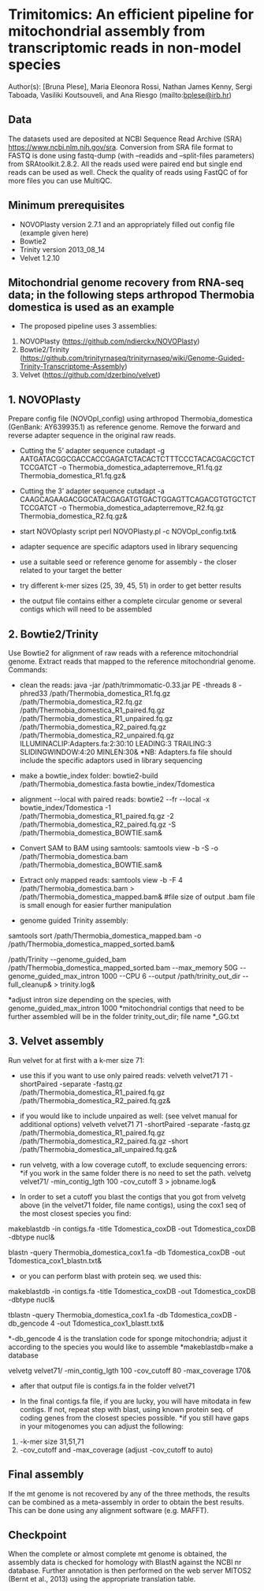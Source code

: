 # Trimitomics: An efficient pipeline for mitochondrial assembly from transcriptomic reads in non-model species
Author(s): [Bruna Plese], Maria Eleonora Rossi, Nathan James Kenny, Sergi Taboada, Vasiliki Koutsouveli, and Ana Riesgo (mailto:bplese@irb.hr)  

## Data

The datasets used are deposited at NCBI Sequence Read Archive (SRA) https://www.ncbi.nlm.nih.gov/sra. Conversion from SRA file format to FASTQ is done using fastq-dump (with –readids and –split-files parameters) from SRAtoolkit.2.8.2. All the reads used were paired end but single end reads can be used as well. Check the quality of reads using FastQC of for more files you can use MultiQC.

## Minimum prerequisites

* NOVOPlasty version 2.7.1 and an appropriately filled out config file (example given here)
* Bowtie2 
* Trinity version 2013_08_14 
* Velvet 1.2.10

## Mitochondrial genome recovery from RNA-seq data; in the following steps arthropod Thermobia domestica is used as an example
* The proposed pipeline uses 3 assemblies:

1. NOVOPlasty (https://github.com/ndierckx/NOVOPlasty)
2. Bowtie2/Trinity (https://github.com/trinityrnaseq/trinityrnaseq/wiki/Genome-Guided-Trinity-Transcriptome-Assembly)
3. Velvet (https://github.com/dzerbino/velvet)

## 1. NOVOPlasty 

Prepare config file (NOVOpl_config) using arthropod Thermobia_domestica (GenBank: AY639935.1) as reference genome. Remove the forward and reverse adapter sequence in the original raw reads.

* Cutting the 5’ adapter sequence
cutadapt -g AATGATACGGCGACCACCGAGATCTACACTCTTTCCCTACACGACGCTCTTCCGATCT -o Thermobia_domestica_adapterremove_R1.fq.gz Thermobia_domestica_R1.fq.gz& 

* Cutting the 3’ adapter sequence
cutadapt -a CAAGCAGAAGACGGCATACGAGATGTGACTGGAGTTCAGACGTGTGCTCTTCCGATCT -o Thermobia_domestica_adapterremove_R2.fq.gz Thermobia_domestica_R2.fq.gz&  

* start NOVOplasty script
perl NOVOPlasty.pl -c NOVOpl_config.txt&

* adapter sequence are specific adaptors used in library sequencing
* use a suitable seed or reference genome for assembly - the closer related to your target the better
* try different k-mer sizes (25, 39, 45, 51) in order to get better results
* the output file contains either a complete circular genome or several contigs which will need to be assembled

## 2. Bowtie2/Trinity

Use Bowtie2 for alignment of raw reads with a reference mitochondrial genome. Extract reads that mapped to the reference mitochondrial genome. Commands:

* clean the reads:
java -jar /path/trimmomatic-0.33.jar PE -threads 8 -phred33 /path/Thermobia_domestica_R1.fq.gz /path/Thermobia_domestica_R2.fq.gz /path/Thermobia_domestica_R1_paired.fq.gz /path/Thermobia_domestica_R1_unpaired.fq.gz /path/Thermobia_domestica_R2_paired.fq.gz /path/Thermobia_domestica_R2_unpaired.fq.gz ILLUMINACLIP:Adapters.fa:2:30:10 LEADING:3 TRAILING:3 SLIDINGWINDOW:4:20 MINLEN:30&
*NB: Adapters.fa file should include the specific adaptors used in library sequencing

* make a bowtie_index folder:
bowtie2-build /path/Thermobia_domestica.fasta bowtie_index/Tdomestica

* alignment --local with paired reads:
bowtie2 --fr --local -x bowtie_index/Tdomestica -1 /path/Thermobia_domestica_R1_paired.fq.gz -2 /path/Thermobia_domestica_R2_paired.fq.gz -S /path/Thermobia_domestica_BOWTIE.sam&

* Convert SAM to BAM using samtools: 
samtools view -b -S -o /path/Thermobia_domestica.bam /path/Thermobia_domestica_BOWTIE.sam&

* Extract only mapped reads: 
samtools view -b -F 4 /path/Thermobia_domestica.bam > /path/Thermobia_domestica_mapped.bam& #file size of output .bam file is small enough for easier further manipulation

* genome guided Trinity assembly:

samtools sort /path/Thermobia_domestica_mapped.bam -o /path/Thermobia_domestica_mapped_sorted.bam&

/path/Trinity --genome_guided_bam /path/Thermobia_domestica_mapped_sorted.bam --max_memory 50G --genome_guided_max_intron 1000 --CPU 6 --output /path/trinity_out_dir --full_cleanup& > trinity.log&

*adjust intron size depending on the species, with genome_guided_max_intron 1000
*mitochondrial contigs that need to be further assembled will be in the folder trinity_out_dir; file name *_GG.txt


## 3. Velvet assembly

Run velvet for at first with a k-mer size 71: 

* use this if you want to use only paired reads:
velveth velvet71 71 -shortPaired -separate -fastq.gz /path/Thermobia_domestica_R1_paired.fq.gz /path/Thermobia_domestica_R2_paired.fq.gz&

* if you would like to include unpaired as well: (see velvet manual for additional options)
velveth velvet71 71 -shortPaired -separate -fastq.gz /path/Thermobia_domestica_R1_paired.fq.gz /path/Thermobia_domestica_R2_paired.fq.gz -short /path/Thermobia_domestica_all_unpaired.fq.gz&

* run velvetg, with a low coverage cutoff, to exclude sequencing errors:
*if you work in the same folder there is no need to set the path. 
velvetg velvet71/ -min_contig_lgth 100 -cov_cutoff 3 > jobname.log&

* In order to set a cutoff you blast the contigs that you got from velvetg above (in the velvet71 folder, file name contigs), using the cox1 seq of the most closest species you find:

makeblastdb -in contigs.fa -title Tdomestica_coxDB -out Tdomestica_coxDB -dbtype nucl& 

blastn -query Thermobia_domestica_cox1.fa -db Tdomestica_coxDB -out Tdomestica_cox1_blastn.txt&

* or you can perform blast with protein seq. we used this:

makeblastdb -in contigs.fa -title Tdomestica_coxDB -out Tdomestica_coxDB -dbtype nucl&

tblastn -query Thermobia_domestica_cox1.fa -db Tdomestica_coxDB -db_gencode 4 -out Tdomestica_cox1_blastt.txt&

*-db_gencode 4 is the translation code for sponge mitochondria; adjust it according to the species you would like to assemble
*makeblastdb=make a database 

velvetg velvet71/ -min_contig_lgth 100 -cov_cutoff 80 -max_coverage 170&

* after that output file is contigs.fa in the folder velvet71

* In the final contigs.fa file, if you are lucky, you will have mitodata in few contigs. If not, repeat step with blast, using known protein seq. of coding genes from the closest species possible. 
*if you still have gaps in your mitogenomes you can adjust the following:
1. -k-mer size 31,51,71
2. -cov_cutoff and -max_coverage (adjust -cov_cutoff to auto)


## Final assembly
If the mt genome is not recovered by any of the three methods, the results can be combined as a meta-assembly in order to obtain the best results. This can be done using any alignment software (e.g. MAFFT). 

## Checkpoint
When the complete or almost complete mt genome is obtained, the assembly data is checked for homology with BlastN against the NCBI nr database. Further annotation is then performed on the web server MITOS2 (Bernt et al., 2013) using the appropriate translation table.
